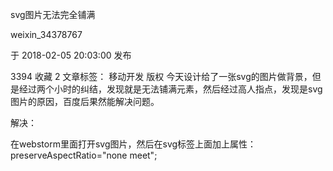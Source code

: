 svg图片无法完全铺满

weixin_34378767

于 2018-02-05 20:03:00 发布

3394
 收藏 2
文章标签： 移动开发
版权
今天设计给了一张svg的图片做背景，但是经过两个小时的纠结，发现就是无法铺满元素，然后经过高人指点，发现是svg图片的原因，百度后果然能解决问题。

解决：

在webstorm里面打开svg图片，然后在svg标签上面加上属性：preserveAspectRatio="none meet";

